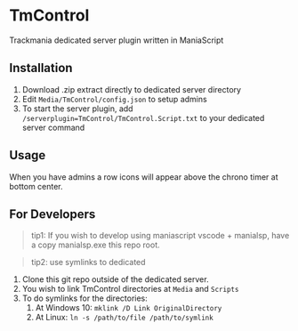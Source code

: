 # TmControl
Trackmania dedicated server plugin written in ManiaScript

## Installation
1. Download .zip extract directly to dedicated server directory
2. Edit `Media/TmControl/config.json` to setup admins
3. To start the server plugin, add `/serverplugin=TmControl/TmControl.Script.txt` to your dedicated server command

## Usage
When you have admins a row icons will appear above the chrono timer at bottom center.


## For Developers
> tip1: If you wish to develop using maniascript vscode + manialsp, have a copy manialsp.exe this repo root.


> tip2: use symlinks to dedicated

1. Clone this git repo outside of the dedicated server.
2. You wish to link TmControl directories at `Media` and `Scripts`
3. To do symlinks for the directories:
   1. At Windows 10: `mklink /D Link OriginalDirectory` 
   2. At Linux: `ln -s /path/to/file /path/to/symlink`

